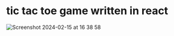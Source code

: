 # tic tac toe game written in react
![Screenshot 2024-02-15 at 16 38 58](https://github.com/KaungMyatChanThar/tictactoe/assets/11921981/ae3449b4-d809-4ce8-9560-bb641882d072)

